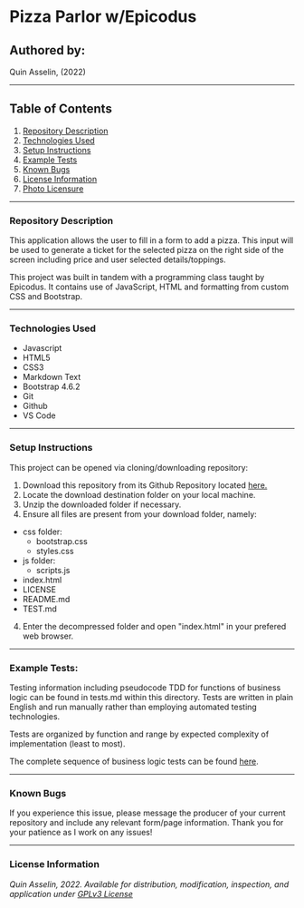 # Pizza Parlor w/Epicodus

## Authored by: 
Quin Asselin, (2022)

***

## Table of Contents
1. [Repository Description](#description)
2. [Technologies Used](#tech)
3. [Setup Instructions](#setup)
4. [Example Tests](#tests)
5. [Known Bugs](#bugs)
6. [License Information](#license)
7. [Photo Licensure](#photo)

*** 

### Repository Description
This application allows the user to fill in a form to add a pizza. This input will be used to generate a ticket for the selected pizza on the right side of the screen including price and user selected details/toppings.

This project was built in tandem with a programming class taught by Epicodus. It contains use of JavaScript, HTML and formatting from custom CSS and Bootstrap. 

***

### Technologies Used
- Javascript
- HTML5
- CSS3
- Markdown Text
- Bootstrap 4.6.2
- Git
- Github
- VS Code

***

### Setup Instructions
This project can be opened via cloning/downloading repository:
1. Download this repository from its Github Repository located [here.](https://github.com/Quin-Riley-A/pizza-parlor)
2. Locate the download destination folder on your local machine.
3. Unzip the downloaded folder if necessary.
4. Ensure all files are present from your download folder, namely:
  - css folder:
    - bootstrap.css
    - styles.css
  - js folder:
    - scripts.js
  - index.html
  - LICENSE
  - README.md
  - TEST.md
4. Enter the decompressed folder and open "index.html" in your prefered web browser.
***

### Example Tests:
Testing information including pseudocode TDD for functions of business logic can be found in tests.md within this directory. Tests are written in plain English and run manually rather than employing automated testing technologies.

Tests are organized by function and range by expected complexity of implementation (least to most).

The complete sequence of business logic tests can be found [here](/tests.md).
***

### Known Bugs

If you experience this issue, please message the producer of your current repository and include any relevant form/page information. Thank you for your patience as I work on any issues!
***

### License Information
*Quin Asselin, 2022. Available for distribution, modification, inspection, and application under [GPLv3 License](https://www.gnu.org/licenses/gpl-3.0.en.html)*